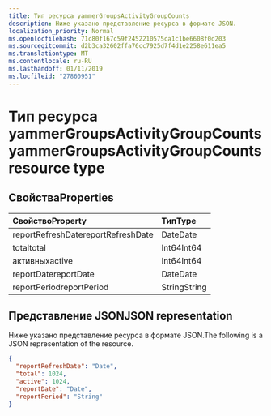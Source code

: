 ```yaml
---
title: Тип ресурса yammerGroupsActivityGroupCounts
description: Ниже указано представление ресурса в формате JSON.
localization_priority: Normal
ms.openlocfilehash: 71c80f167c59f2452210575ca1c1be6608f0d203
ms.sourcegitcommit: d2b3ca32602ffa76cc7925d7f4d1e2258e611ea5
ms.translationtype: MT
ms.contentlocale: ru-RU
ms.lasthandoff: 01/11/2019
ms.locfileid: "27860951"
---
```

# <a name="yammergroupsactivitygroupcounts-resource-type"></a><span data-ttu-id="8ad5d-103">Тип ресурса yammerGroupsActivityGroupCounts</span><span class="sxs-lookup"><span data-stu-id="8ad5d-103">yammerGroupsActivityGroupCounts resource type</span></span>

## <a name="properties"></a><span data-ttu-id="8ad5d-104">Свойства</span><span class="sxs-lookup"><span data-stu-id="8ad5d-104">Properties</span></span>

| <span data-ttu-id="8ad5d-105">Свойство</span><span class="sxs-lookup"><span data-stu-id="8ad5d-105">Property</span></span>          | <span data-ttu-id="8ad5d-106">Тип</span><span class="sxs-lookup"><span data-stu-id="8ad5d-106">Type</span></span>   |
| :---------------- | :----- |
| <span data-ttu-id="8ad5d-107">reportRefreshDate</span><span class="sxs-lookup"><span data-stu-id="8ad5d-107">reportRefreshDate</span></span> | <span data-ttu-id="8ad5d-108">Date</span><span class="sxs-lookup"><span data-stu-id="8ad5d-108">Date</span></span>   |
| <span data-ttu-id="8ad5d-109">total</span><span class="sxs-lookup"><span data-stu-id="8ad5d-109">total</span></span>             | <span data-ttu-id="8ad5d-110">Int64</span><span class="sxs-lookup"><span data-stu-id="8ad5d-110">Int64</span></span>  |
| <span data-ttu-id="8ad5d-111">активных</span><span class="sxs-lookup"><span data-stu-id="8ad5d-111">active</span></span>            | <span data-ttu-id="8ad5d-112">Int64</span><span class="sxs-lookup"><span data-stu-id="8ad5d-112">Int64</span></span>  |
| <span data-ttu-id="8ad5d-113">reportDate</span><span class="sxs-lookup"><span data-stu-id="8ad5d-113">reportDate</span></span>        | <span data-ttu-id="8ad5d-114">Date</span><span class="sxs-lookup"><span data-stu-id="8ad5d-114">Date</span></span>   |
| <span data-ttu-id="8ad5d-115">reportPeriod</span><span class="sxs-lookup"><span data-stu-id="8ad5d-115">reportPeriod</span></span>      | <span data-ttu-id="8ad5d-116">String</span><span class="sxs-lookup"><span data-stu-id="8ad5d-116">String</span></span> |

## <a name="json-representation"></a><span data-ttu-id="8ad5d-117">Представление JSON</span><span class="sxs-lookup"><span data-stu-id="8ad5d-117">JSON representation</span></span>

<span data-ttu-id="8ad5d-118">Ниже указано представление ресурса в формате JSON.</span><span class="sxs-lookup"><span data-stu-id="8ad5d-118">The following is a JSON representation of the resource.</span></span>

<!-- {
  "blockType": "resource",
  "@odata.type": "microsoft.graph.yammerGroupsActivityGroupCounts"
} -->

```json
{
  "reportRefreshDate": "Date", 
  "total": 1024, 
  "active": 1024, 
  "reportDate": "Date", 
  "reportPeriod": "String"
}
```
